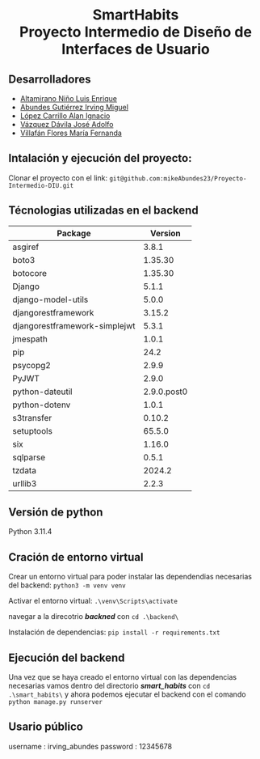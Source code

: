 <h1  align="center">
SmartHabits
<br>
Proyecto Intermedio de Diseño de Interfaces de Usuario
</h1>


## Desarrolladores


- [Altamirano Niño Luis Enrique](https://github.com/quiquealtni)
- [Abundes Gutiérrez Irving Miguel](https://github.com/mikeAbundes23)
- [López Carrillo Alan Ignacio](https://github.com/AlanLopezC)
- [Vázquez Dávila José Adolfo](https://github.com/Jose117053)
- [Villafán Flores María Fernanda](https://github.com/FernandaVillafan)

## Intalación y ejecución del proyecto:

Clonar el proyecto con el link:
`git@github.com:mikeAbundes23/Proyecto-Intermedio-DIU.git`

## Técnologias utilizadas en el backend

Package                       |Version
----------------------------- |-----------
asgiref                       |3.8.1
boto3                         |1.35.30
botocore                      |1.35.30
Django                        |5.1.1
django-model-utils            |5.0.0
djangorestframework           |3.15.2
djangorestframework-simplejwt |5.3.1
jmespath                      |1.0.1
pip                           |24.2
psycopg2                      |2.9.9
PyJWT                         |2.9.0
python-dateutil               |2.9.0.post0
python-dotenv                 |1.0.1
s3transfer                    |0.10.2
setuptools                    |65.5.0
six                           |1.16.0
sqlparse                      |0.5.1
tzdata                        |2024.2
urllib3                       |2.2.3

## Versión de python
Python 3.11.4

## Cración de entorno virtual

Crear un entorno virtual para poder instalar las dependendias necesarias del backend: `python3 -m venv venv`

Activar el entorno virtual: `.\venv\Scripts\activate` 

navegar a la direcotrio ***backned*** con `cd .\backend\`

Instalación de dependencias: `pip install -r requirements.txt`

## Ejecución del backend

Una vez que se haya creado el entorno virtual con las dependencias necesarias vamos dentro del directorio ***smart_habits*** con  `cd .\smart_habits\` y ahora podemos ejecutar el backend con el comando `python manage.py runserver`

## Usario público

username : irving_abundes
password : 12345678
